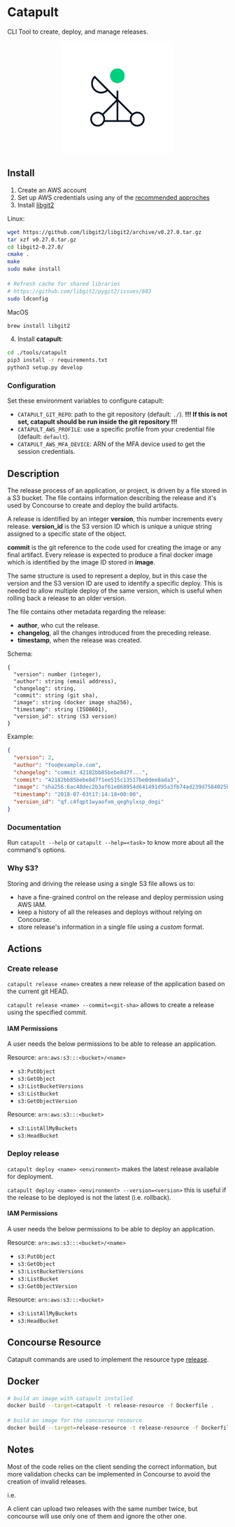 Catapult
========

CLI Tool to create, deploy, and manage releases.

<p align="center"><img src="media/logo.png" height="256" alt="catapult logo"></p>

Install
-------

1. Create an AWS account
2. Set up AWS credentials using any of the [recommended approches](https://docs.aws.amazon.com/sdk-for-java/v1/developer-guide/setup-credentials.html)
3. Install [libgit2](https://libgit2.github.com/)

Linux:

```bash
wget https://github.com/libgit2/libgit2/archive/v0.27.0.tar.gz
tar xzf v0.27.0.tar.gz
cd libgit2-0.27.0/
cmake .
make
sudo make install

# Refresh cache for shared libraries
# https://github.com/libgit2/pygit2/issues/603
sudo ldconfig
```

MacOS
```bash
brew install libgit2
```

4. Install **catapult**:

```bash
cd ./tools/catapult
pip3 install -r requirements.txt
python3 setup.py develop
```

### Configuration

Set these environment variables to configure catapult:

* `CATAPULT_GIT_REPO`: path to the git repository (default: `./`).
  **!!! If this is not set, catapult should be run inside the git repository !!!**
* `CATAPULT_AWS_PROFILE`: use a specific profile from your credential file (default: `default`).
* `CATAPULT_AWS_MFA_DEVICE`: ARN of the MFA device used to get the session credentials.

Description
-----------

The release process of an application, or project, is driven by a file
stored in a S3 bucket. The file contains information describing the release
and it's used by Concourse to create and deploy the build artifacts.

A release is identified by an integer **version**, this number increments
every release. **version_id** is the S3 version ID which is unique
a unique string assigned to a specific state of the object.

**commit** is the git reference to the code used for creating
the image or any final artifact. Every release is expected to produce
a final docker image which is identified by the image ID stored in
**image**.

The same structure is used to represent a deploy, but in this case
the version and the S3 version ID are used to identify a specific
deploy. This is needed to allow multiple deploy of the same version,
which is useful when rolling back a release to an older version.

The file contains other metadata regarding the release:

* **author**, who cut the release.
* **changelog**, all the changes introduced from the preceding release.
* **timestamp**, when the release was created.

Schema:

```
{
  "version": number (integer),
  "author": string (email address),
  "changelog": string,
  "commit": string (git sha),
  "image": string (docker image sha256),
  "timestamp": string (ISO8601),
  "version_id": string (S3 version)
}
```

Example:

```json
{
  "version": 2,
  "author": "foo@example.com",
  "changelog": "commit 42182bb85bebe8d7f...",
  "commit": "42182bb85bebe8d7f1ee515c13517be0dee8ada3",
  "image": "sha256:6ac40dec2b3af61e868954d641491d95a3fb74ad239d7584025b930d1f9997bd",
  "timestamp": "2018-07-03t17:14:18+00:00",
  "version_id": "qf.c4fqpt1wyaofxm_qeghylxsp_dogi"
}
```

### Documentation

Run `catapult --help` or `catapult --help=<task>` to know more about
all the command's options.

### Why S3?

Storing and driving the release using a single S3 file allows us to:

* have a fine-grained control on the release and deploy permission using AWS IAM.
* keep a history of all the releases and deploys without relying on Concourse.
* store release's information in a single file using a _custom_ format.

Actions
-------

### Create release

`catapult release <name>` creates a new release of the application based
on the current git HEAD.

`catapult release <name> --commit=<git-sha>` allows to create a release
using the specified commit.

#### IAM Permissions

A user needs the below permissions to be able to release an application.

Resource: `arn:aws:s3:::<bucket>/<name>`

* `s3:PutObject`
* `s3:GetObject`
* `s3:ListBucketVersions`
* `s3:ListBucket`
* `s3:GetObjectVersion`

Resource: `arn:aws:s3:::<bucket>`

* `s3:ListAllMyBuckets`
* `s3:HeadBucket`


### Deploy release

`catapult deploy <name> <environment>` makes the latest release
available for deployment.

`catapult deploy <name> <environment> --version=<version>` this is useful
if the release to be deployed is not the latest (i.e. rollback).

#### IAM Permissions

A user needs the below permissions to be able to deploy an application.

Resource: `arn:aws:s3:::<bucket>/<name>`

* `s3:PutObject`
* `s3:GetObject`
* `s3:ListBucketVersions`
* `s3:ListBucket`
* `s3:GetObjectVersion`

Resource: `arn:aws:s3:::<bucket>`

* `s3:ListAllMyBuckets`
* `s3:HeadBucket`

Concourse Resource
------------------

Catapult commands are used to implement the resource type [release](./resource/README.md).

Docker
------

```bash
# build an image with catapult installed
docker build --target=catapult -t release-resource -f Dockerfile .

# build an image for the concourse resource
docker build --target=release-resource -t release-resource -f Dockerfile .
```

Notes
-----

Most of the code relies on the client sending the correct information,
but more validation checks can be implemented in Concourse
to avoid the creation of invalid releases.

i.e.

A client can upload two releases with the same number twice, but
concourse will use only one of them and ignore the other one.
